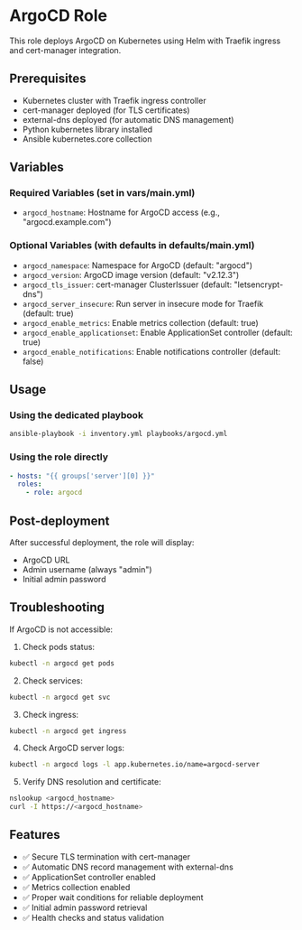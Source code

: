 # ArgoCD Role

This role deploys ArgoCD on Kubernetes using Helm with Traefik ingress and cert-manager integration.

## Prerequisites

- Kubernetes cluster with Traefik ingress controller
- cert-manager deployed (for TLS certificates)
- external-dns deployed (for automatic DNS management)
- Python kubernetes library installed
- Ansible kubernetes.core collection

## Variables

### Required Variables (set in vars/main.yml)
- `argocd_hostname`: Hostname for ArgoCD access (e.g., "argocd.example.com")

### Optional Variables (with defaults in defaults/main.yml)
- `argocd_namespace`: Namespace for ArgoCD (default: "argocd")
- `argocd_version`: ArgoCD image version (default: "v2.12.3")
- `argocd_tls_issuer`: cert-manager ClusterIssuer (default: "letsencrypt-dns")
- `argocd_server_insecure`: Run server in insecure mode for Traefik (default: true)
- `argocd_enable_metrics`: Enable metrics collection (default: true)
- `argocd_enable_applicationset`: Enable ApplicationSet controller (default: true)
- `argocd_enable_notifications`: Enable notifications controller (default: false)

## Usage

### Using the dedicated playbook
```bash
ansible-playbook -i inventory.yml playbooks/argocd.yml
```

### Using the role directly
```yaml
- hosts: "{{ groups['server'][0] }}"
  roles:
    - role: argocd
```

## Post-deployment

After successful deployment, the role will display:
- ArgoCD URL
- Admin username (always "admin")
- Initial admin password

## Troubleshooting

If ArgoCD is not accessible:

1. Check pods status:
```bash
kubectl -n argocd get pods
```

2. Check services:
```bash
kubectl -n argocd get svc
```

3. Check ingress:
```bash
kubectl -n argocd get ingress
```

4. Check ArgoCD server logs:
```bash
kubectl -n argocd logs -l app.kubernetes.io/name=argocd-server
```

5. Verify DNS resolution and certificate:
```bash
nslookup <argocd_hostname>
curl -I https://<argocd_hostname>
```

## Features

- ✅ Secure TLS termination with cert-manager
- ✅ Automatic DNS record management with external-dns
- ✅ ApplicationSet controller enabled
- ✅ Metrics collection enabled
- ✅ Proper wait conditions for reliable deployment
- ✅ Initial admin password retrieval
- ✅ Health checks and status validation